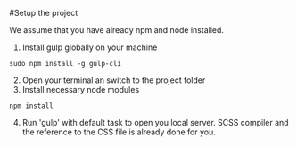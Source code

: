 #Setup the project

We assume that you have already npm and node installed.

1. Install gulp globally on your machine 
```
sudo npm install -g gulp-cli
```
2. Open your terminal an switch to the project folder 
3. Install necessary node modules 
```
npm install
```
4. Run 'gulp' with default task to open you local server. SCSS compiler and the reference to the CSS file is already done for you.
